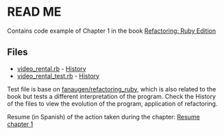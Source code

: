 # READ ME

Contains code example of Chapter 1 in the book [Refactoring: Ruby Edition](https://www.informit.com/store/refactoring-ruby-edition-9780132651462)

## Files
- [video_rental.rb](https://github.com/test0n3/refactoring_ruby/blob/master/video_rental.rb) - [History](https://github.com/test0n3/refactoring_ruby/commits/master/video_rental.rb)
- [video_rental_test.rb](https://github.com/test0n3/refactoring_ruby/blob/master/video_rental_test.rb) - [History](https://github.com/test0n3/refactoring_ruby/commits/master/video_rental_test.rb)

Test file is base on [fanaugen/refactoring_ruby](https://github.com/fanaugen/refactoring_ruby/blob/master/chapter1/video_rental_test.rb), which is also related to the book but tests a different interpretation of the program.
Check the History of the files to view the evolution of the program, application of refactoring.

Resume (in Spanish) of the action taken during the chapter: [Resume chapter 1](./Refactoring%20Ruby%20Edition.md)
